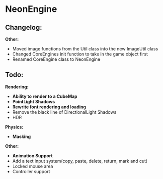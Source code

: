 # NeonEngine

## Changelog:

**Other:**
- Moved image functions from the Util class into the new ImageUtil class
- Changed CoreEngines init function to take in the game object first
- Renamed CoreEngine class to NeonEngine

## Todo:

**Rendering:**
- **Ability to render to a CubeMap**
- **PointLight Shadows**
- **Rewrite font rendering and loading**
- Remove the black line of DirectionalLight Shadows
- HDR

**Physics:**
- **Masking**

**Other:**
- **Animation Support**
- Add a text input system(copy, paste, delete, return, mark and cut)
- Locked mouse area
- Controller support
